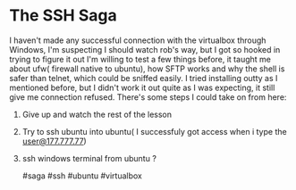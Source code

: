 # The SSH Saga 

I haven't made any successful connection with the virtualbox through Windows, I'm suspecting I should watch rob's way, but I got so hooked in trying to figure it out
I'm willing to test a few things before, it taught me about ufw( firewall native to ubuntu), how SFTP works and why the shell is safer than telnet, which could be sniffed
easily. I tried installing outty as I mentioned before, but I didn't work it out quite as I was expecting, it still give me connection refused. There's some steps I could take
on from here:

1. Give up and watch the rest of the lesson
2. Try to ssh ubuntu into ubuntu( I successfuly got access when i type the user@177.777.77)
3. ssh windows terminal from ubuntu ?

      #saga #ssh #ubuntu #virtualbox

